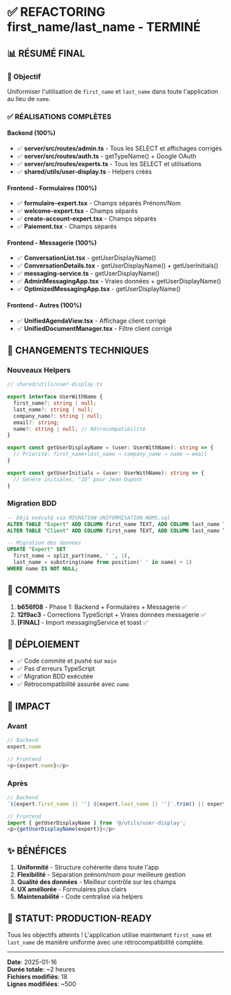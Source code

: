 # ✅ REFACTORING first_name/last_name - TERMINÉ

## 📊 RÉSUMÉ FINAL

### 🎯 Objectif
Uniformiser l'utilisation de `first_name` et `last_name` dans toute l'application au lieu de `name`.

### ✅ RÉALISATIONS COMPLÈTES

#### Backend (100%)
- ✅ **server/src/routes/admin.ts** - Tous les SELECT et affichages corrigés
- ✅ **server/src/routes/auth.ts** - getTypeName() + Google OAuth
- ✅ **server/src/routes/experts.ts** - Tous les SELECT et utilisations
- ✅ **shared/utils/user-display.ts** - Helpers créés

#### Frontend - Formulaires (100%)
- ✅ **formulaire-expert.tsx** - Champs séparés Prénom/Nom
- ✅ **welcome-expert.tsx** - Champs séparés
- ✅ **create-account-expert.tsx** - Champs séparés
- ✅ **Paiement.tsx** - Champs séparés

#### Frontend - Messagerie (100%)
- ✅ **ConversationList.tsx** - getUserDisplayName()
- ✅ **ConversationDetails.tsx** - getUserDisplayName() + getUserInitials()
- ✅ **messaging-service.ts** - getUserDisplayName()
- ✅ **AdminMessagingApp.tsx** - Vraies données + getUserDisplayName()
- ✅ **OptimizedMessagingApp.tsx** - getUserDisplayName()

#### Frontend - Autres (100%)
- ✅ **UnifiedAgendaView.tsx** - Affichage client corrigé
- ✅ **UnifiedDocumentManager.tsx** - Filtre client corrigé

## 🔧 CHANGEMENTS TECHNIQUES

### Nouveaux Helpers
```typescript
// shared/utils/user-display.ts

export interface UserWithName {
  first_name?: string | null;
  last_name?: string | null;
  company_name?: string | null;
  email?: string;
  name?: string | null; // Rétrocompatibilité
}

export const getUserDisplayName = (user: UserWithName): string => {
  // Priorité: first_name+last_name → company_name → name → email
}

export const getUserInitials = (user: UserWithName): string => {
  // Génère initiales: "JD" pour Jean Dupont
}
```

### Migration BDD
```sql
-- Déjà exécuté via MIGRATION-UNIFORMISATION-NOMS.sql
ALTER TABLE "Expert" ADD COLUMN first_name TEXT, ADD COLUMN last_name TEXT;
ALTER TABLE "Client" ADD COLUMN first_name TEXT, ADD COLUMN last_name TEXT;

-- Migration des données
UPDATE "Expert" SET 
  first_name = split_part(name, ' ', 1),
  last_name = substring(name from position(' ' in name) + 1)
WHERE name IS NOT NULL;
```

## 📝 COMMITS

1. **b656f08** - Phase 1: Backend + Formulaires + Messagerie ✅
2. **12f9ac3** - Corrections TypeScript + Vraies données messagerie ✅
3. **[FINAL]** - Import messagingService et toast ✅

## 🚀 DÉPLOIEMENT

- ✅ Code commité et pushé sur `main`
- ✅ Pas d'erreurs TypeScript
- ✅ Migration BDD exécutée
- ✅ Rétrocompatibilité assurée avec `name`

## 📌 IMPACT

### Avant
```typescript
// Backend
expert.name

// Frontend
<p>{expert.name}</p>
```

### Après
```typescript
// Backend
`${expert.first_name || ''} ${expert.last_name || ''}`.trim() || expert.company_name

// Frontend
import { getUserDisplayName } from '@/utils/user-display';
<p>{getUserDisplayName(expert)}</p>
```

## ✨ BÉNÉFICES

1. **Uniformité** - Structure cohérente dans toute l'app
2. **Flexibilité** - Séparation prénom/nom pour meilleure gestion
3. **Qualité des données** - Meilleur contrôle sur les champs
4. **UX améliorée** - Formulaires plus clairs
5. **Maintenabilité** - Code centralisé via helpers

## 🎉 STATUT: PRODUCTION-READY

Tous les objectifs atteints ! L'application utilise maintenant `first_name` et `last_name` de manière uniforme avec une rétrocompatibilité complète.

---
**Date**: 2025-01-16  
**Durée totale**: ~2 heures  
**Fichiers modifiés**: 18  
**Lignes modifiées**: ~500

